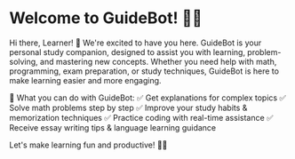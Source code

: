 # Welcome to GuideBot! 🚀🤖

Hi there, Learner! 👋 We're excited to have you here. GuideBot is your personal study companion, designed to assist you with learning, problem-solving, and mastering new concepts. Whether you need help with math, programming, exam preparation, or study techniques, GuideBot is here to make learning easier and more engaging.

🎯 What you can do with GuideBot:
✅ Get explanations for complex topics
✅ Solve math problems step by step
✅ Improve your study habits & memorization techniques
✅ Practice coding with real-time assistance
✅ Receive essay writing tips & language learning guidance

Let's make learning fun and productive! 🚀💡
